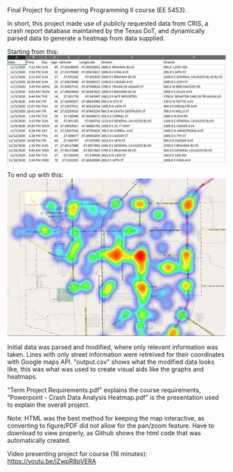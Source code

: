 Final Project for Engineering Programming II course (EE 5453).

In short, this project made use of publicly requested data from CRIS, a crash report database maintained by the Texas DoT, and dynamically parsed data to generate a heatmap from data supplied. 

Starting from this: 
<img src="https://raw.githubusercontent.com/miguelleonel/Portfolio/refs/heads/main/%5BPython%5D%20Crash%20Heatmap/Output/Figures/FormattedData.png" width="800">

To end up with this:
<img src="https://raw.githubusercontent.com/miguelleonel/Portfolio/refs/heads/main/%5BPython%5D%20Crash%20Heatmap/Output/Figures/KingsvilleHeatmap.png" width="640">


Initial data was parsed and modified, where only relevant information was taken. 
Lines with only street information were retreived for their coordinates with Google maps API. 
"output.csv" shows what the modified data looks like, this was what was used to create visual aids like the graphs and heatmaps. 

"Term Project Requirements.pdf" explains the course requirements, "Powerpoint - Crash Data Analysis Heatmap.pdf" is the presentation used to explain the overall project. 

Note: HTML was the best method for keeping the map interactive, as converting to figure/PDF did not allow for the pan/zoom feature. 
Have to download to view properly, as Github shows the html code that was automatically created.

Video presenting project for course (16 minutes):
https://youtu.be/jZwpR8pVERA
